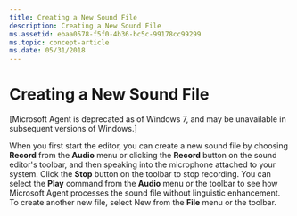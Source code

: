 ```yaml
---
title: Creating a New Sound File
description: Creating a New Sound File
ms.assetid: ebaa0578-f5f0-4b36-bc5c-99178cc99299
ms.topic: concept-article
ms.date: 05/31/2018
---
```


# Creating a New Sound File

\[Microsoft Agent is deprecated as of Windows 7, and may be unavailable in subsequent versions of Windows.\]

When you first start the editor, you can create a new sound file by choosing **Record** from the **Audio** menu or clicking the **Record** button on the sound editor's toolbar, and then speaking into the microphone attached to your system. Click the **Stop** button on the toolbar to stop recording. You can select the **Play** command from the **Audio** menu or the toolbar to see how Microsoft Agent processes the sound file without linguistic enhancement. To create another new file, select New from the **File** menu or the toolbar.

 

 




